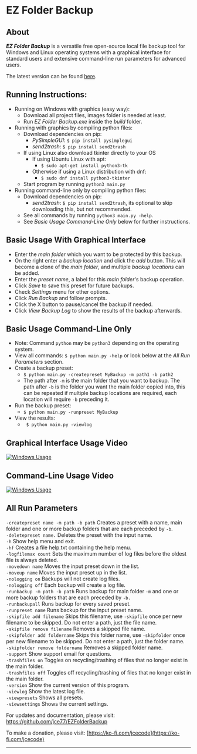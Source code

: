 # EZ Folder Backup

## About
_**EZ Folder Backup**_ is a versatile free open-source local file backup tool
for Windows and Linux operating systems with a graphical interface for standard users and
extensive command-line run parameters for advanced users. 

The latest version can be found [here](https://github.com/jce77/EZFolderBackup).

## Running Instructions:
- Running on Windows with graphics (easy way):
  - Download all project files, images folder is needed at least.
  - Run _EZ Folder Backup.exe_ inside the _build_ folder. 
- Running with graphics by compiling python files:
  - Download dependencies on pip:
    - _PySimpleGUI_: `$ pip install pysimplegui `
    - _send2trash_: `$ pip install send2trash `
  - If using Linux also download tkinter directly to your OS
    - If using Ubuntu Linux with apt:
      - `$ sudo apt-get install python3-tk`
    - Otherwise if using a Linux distribution with dnf:
      - `$ sudo dnf install python3-tkinter`
  - Start program by running `python3 main.py`
- Running command-line only by compiling python files:
  - Download dependencies on pip:
      - _send2trash_: `$ pip install send2trash`, its optional to skip downloading this, but not recommended. 
  - See all commands by running `python3 main.py -help`.
  - See _Basic Usage Command-Line Only_ below for further instructions. 

## Basic Usage With Graphical Interface
- Enter the _main folder_ which you want to be protected by this backup.
- On the right enter a _backup location_ and click the _add_ button. This will become
a clone of the _main folder_, and multiple _backup locations_ can be added. 
- Enter the _preset name_, a label for this _main folder_'s backup operation.
- Click _Save_ to save this preset for future backups. 
- Check _Settings_ menu for other options.
- Click _Run Backup_ and follow prompts.
- Click the X button to pause/cancel the backup if needed.
- Click _View Backup Log_ to show the results of the backup afterwards.

## Basic Usage Command-Line Only
- Note: Command `python` may be `python3` depending on the operating system.
- View all commands: `$ python main.py -help` or look below at the *All Run Parameters* section.
- Create a backup preset:
  - `$ python main.py -createpreset MyBackup -m path1 -b path2`
  - The path after `-m` is the main folder that you want to backup. The path
after `-b` is the folder you want the main folder copied into, this can be repeated if multiple backup locations are required, each location will require `-b` preceding it. 
- Run the backup preset: 
  - `$ python main.py -runpreset MyBackup`
- View the results:
  - ` $ python main.py -viewlog`

## Graphical Interface Usage Video
[![Windows Usage](http://img.youtube.com/vi/3_gKugIbbsE/0.jpg)](https://youtu.be/3_gKugIbbsE "Graphical Interface Usage Video")

## Command-Line Usage Video
[![Windows Usage](http://img.youtube.com/vi/gIA1575mpTo/0.jpg)](https://youtu.be/gIA1575mpTo "Command-Line Usage Video")

## All Run Parameters
 
`-createpreset name -m path -b path` Creates a preset with a name, main folder and one or more backup folders that are each preceded by `-b`.          
`-deletepreset name.` Deletes the preset with the input name.  
`-h` Show help menu and exit.                 
`-hf` Creates a file help.txt containing the help menu.                               
`-logfilemax count` Sets the maximum number of log files before the oldest file is always deleted.  
`-movedown name` Moves the input preset down in the list.  
`-moveup name` Moves the input preset up in the list.   
`-nologging on` Backups will not create log files.       
`-nologging off` Each backup will create a log file.      
`-runbackup -m path -b path` Runs backup for main folder `-m` and one or more backup folders that are each preceded by `-b.`                         
`-runbackupall` Runs backup for every saved preset.      
`-runpreset name` Runs backup for the input preset name.   
`-skipfile add filename` Skips this filename, use `-skipfile` once per new filename to be skipped. Do not enter a path, just the file name.        
`-skipfile remove filename` Removes a skipped file name.             
`-skipfolder add foldername` Skips this folder name, use `-skipfolder` once per new filename to be skipped. Do not enter a path, just the folder name.  
`-skipfolder remove foldername` Removes a skipped folder name.           
`-support` Show support email for questions.        
`-trashfiles on` Toggles on recycling/trashing of files that no longer exist in the main folder.  
`-trashfiles off` Toggles off recycling/trashing of files that no longer exist in the main folder.   
`-version` Show the current version of this program.  
`-viewlog` Show the latest log file.                    
`-viewpresets` Shows all presets.                       
`-viewsettings` Shows the current settings.

For updates and documentation, please visit: [https://github.com/jce77/EZFolderBackup  ](https://github.com/jce77/EZFolderBackup  )

To make a donation, please visit: [https://ko-fi.com/jcecode](https://ko-fi.com/jcecode)

--------------------------------------------------------------------------------

